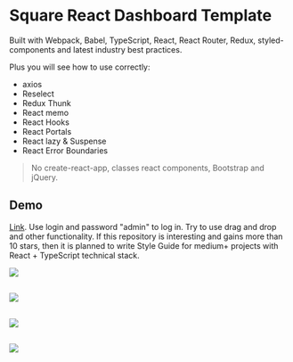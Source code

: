 # Square React Dashboard Template

Built with Webpack, Babel, TypeScript, React, React Router, Redux, styled-components and latest industry best practices.

Plus you will see how to use correctly:
- axios
- Reselect
- Redux Thunk
- React memo
- React Hooks
- React Portals
- React lazy & Suspense
- React Error Boundaries

> No create-react-app, classes react components, Bootstrap and jQuery.

## Demo

<a href="https://heysafronov.github.io/square-react-dashboard/dist/#/login" target="_blank">Link</a>. Use login and password "admin" to log in. Try to
 use drag and drop and other functionality. If this repository is interesting
  and gains more than 10 stars, then it is planned to write Style Guide for medium+ projects with React + TypeScript technical stack.


<img src="https://raw.githubusercontent.com/heysafronov/square-react-dashboard/master/src/assets/images/github/1.png?token=AH7OSB5PYK3KP7EJQ5UZIWS57NC7C">

##
<img src="https://raw.githubusercontent.com/heysafronov/square-react-dashboard/master/src/assets/images/github/2.png?token=AH7OSB5IMVKZRKF4IGWPYGC57NE6W">

##
<img src="https://raw.githubusercontent.com/heysafronov/square-react-dashboard/master/src/assets/images/github/3.png?token=AH7OSB62OXLUV4MUGGZNIES57NFBM">

##
<img src="https://raw.githubusercontent.com/heysafronov/square-react-dashboard/master/src/assets/images/github/4.png?token=AH7OSBY673H43LTKHI6BCC257NFHS">
